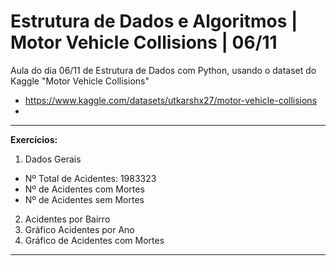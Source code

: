 # Estrutura de Dados e Algoritmos | Motor Vehicle Collisions | 06/11
Aula do dia 06/11 de Estrutura de Dados com Python, usando o dataset do Kaggle "Motor Vehicle Collisions"

+ https://www.kaggle.com/datasets/utkarshx27/motor-vehicle-collisions
+ 

****

**Exercícios:** 

1. Dados Gerais
  - Nº Total de Acidentes: 1983323
  - Nº de Acidentes com Mortes
  - Nº de Acidentes sem Mortes
2. Acidentes por Bairro
3. Gráfico Acidentes por Ano
4. Gráfico de Acidentes com Mortes 

****
